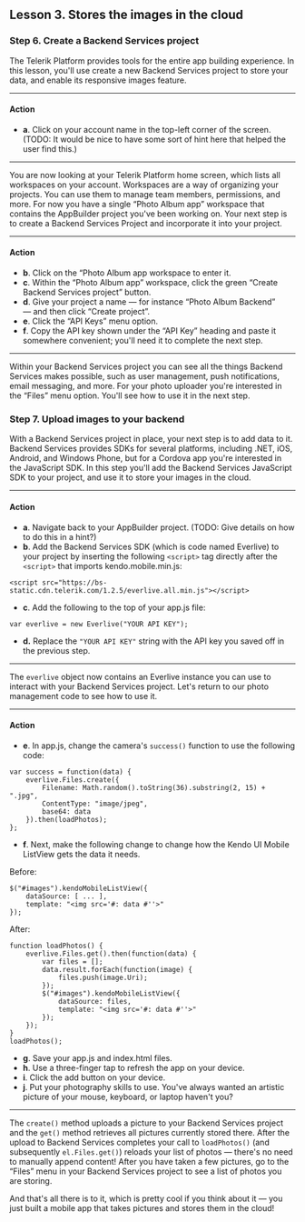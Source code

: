 ## Lesson 3. Stores the images in the cloud

### Step 6. Create a Backend Services project

The Telerik Platform provides tools for the entire app building experience. In this lesson, you'll use create a new Backend Services project to store your data, and enable its responsive images feature.

<hr data-action="start" />

#### Action

* **a**. Click on your account name in the top-left corner of the screen. (TODO: It would be nice to have some sort of hint here that helped the user find this.)

<hr data-action="end" />

You are now looking at your Telerik Platform home screen, which lists all workspaces on your account. Workspaces are a way of organizing your projects. You can use them to manage team members, permissions, and more. For now you have a single “Photo Album app” workspace that contains the AppBuilder project you've been working on. Your next step is to create a Backend Services Project and incorporate it into your project.

<hr data-action="start" />

#### Action

* **b**. Click on the “Photo Album app workspace to enter it.
* **c**. Within the “Photo Album app” workspace, click the green “Create Backend Services project” button.
* **d**. Give your project a name — for instance “Photo Album Backend” — and then click “Create project”.
* **e**. Click the “API Keys” menu option.
* **f**. Copy the API key shown under the “API Key” heading and paste it somewhere convenient; you'll need it to complete the next step.

<hr data-action="end" />

Within your Backend Services project you can see all the things Backend Services makes possible, such as user management, push notifications, email messaging, and more. For your photo uploader you're interested in the “Files” menu option. You'll see how to use it in the next step.

### Step 7. Upload images to your backend

With a Backend Services project in place, your next step is to add data to it. Backend Services provides SDKs for several platforms, including .NET, iOS, Android, and Windows Phone, but for a Cordova app you're interested in the JavaScript SDK. In this step you'll add the Backend Services JavaScript SDK to your project, and use it to store your images in the cloud.

<hr data-action="start" />

#### Action

* **a**. Navigate back to your AppBuilder project. (TODO: Give details on how to do this in a hint?)
* **b**. Add the Backend Services SDK (which is code named Everlive) to your project by inserting the following `<script>` tag directly after the `<script>` that imports kendo.mobile.min.js:
```
<script src="https://bs-static.cdn.telerik.com/1.2.5/everlive.all.min.js"></script>
```
* **c**. Add the following to the top of your app.js file:
```
var everlive = new Everlive("YOUR API KEY");
```
* **d.** Replace the `"YOUR API KEY"` string with the API key you saved off in the previous step.

<hr data-action="end" />

The `everlive` object now contains an Everlive instance you can use to interact with your Backend Services project. Let's return to our photo management code to see how to use it.

<hr data-action="start" />

#### Action

* **e**. In app.js, change the camera's `success()` function to use the following code:
```
var success = function(data) {
    everlive.Files.create({
        Filename: Math.random().toString(36).substring(2, 15) + ".jpg",
        ContentType: "image/jpeg",
        base64: data
    }).then(loadPhotos);
};
```
* **f**. Next, make the following change to change how the Kendo UI Mobile ListView gets the data it needs.

Before:
```
$("#images").kendoMobileListView({
    dataSource: [ ... ],
    template: "<img src='#: data #''>"
});
```
After:
```
function loadPhotos() {
    everlive.Files.get().then(function(data) {
        var files = [];
        data.result.forEach(function(image) {
            files.push(image.Uri);
        });
        $("#images").kendoMobileListView({
            dataSource: files,
            template: "<img src='#: data #''>"
        });
    });
}
loadPhotos();
```

* **g**. Save your app.js and index.html files.
* **h**. Use a three-finger tap to refresh the app on your device.
* **i**. Click the add button on your device.
* **j**. Put your photography skills to use. You've always wanted an artistic picture of your mouse, keyboard, or laptop haven't you?

<hr data-action="end" />

The `create()` method uploads a picture to your Backend Services project and the `get()` method retrieves all pictures currently stored there. After the upload to Backend Services completes your call to `loadPhotos()` (and subsequently `el.Files.get()`) reloads your list of photos — there's no need to manually append content! After you have taken a few pictures, go to the “Files” menu in your Backend Services project to see a list of photos you are storing.

And that's all there is to it, which is pretty cool if you think about it — you just built a mobile app that takes pictures and stores them in the cloud!